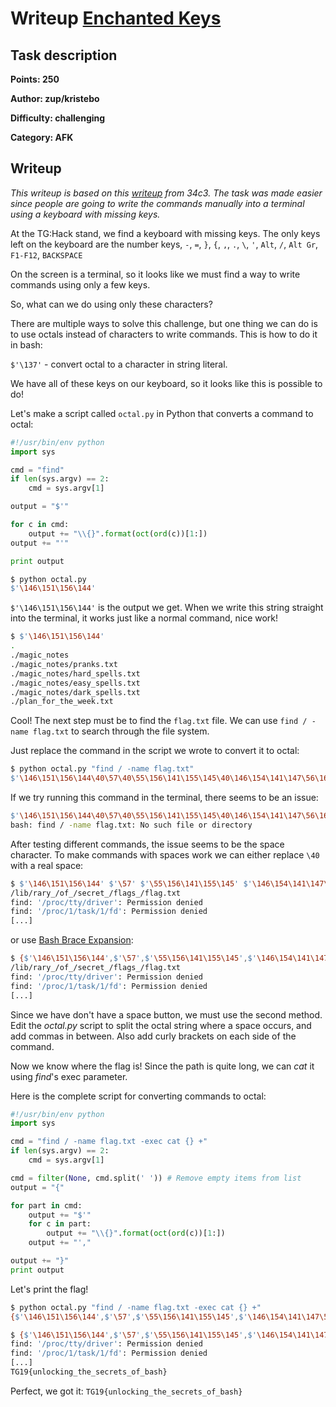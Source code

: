 # Writeup [Enchanted Keys](README.md)

## Task description

**Points: 250**

**Author: zup/kristebo**

**Difficulty: challenging**

**Category: AFK**


## Writeup

*This writeup is based on this [writeup](<https://medium.com/@orik_/34c3-ctf-minbashmaxfun-writeup-4470b596df60>) 
from 34c3. The task was made easier since people are going to write 
the commands manually into a terminal using a keyboard with missing 
keys.*


At the TG:Hack stand, we find a keyboard with missing keys. The only keys 
left on the keyboard are the number keys, `-`, `=`, `}`, `{`, `,`, `.`, `\`, 
`'`, `Alt`, `/`, `Alt Gr`, `F1-F12`, `BACKSPACE`

On the screen is a terminal, so it looks like we must find a way to 
write commands using only a few keys.

So, what can we do using only these characters?

There are multiple ways to solve this challenge, but one thing we can 
do is to use octals instead of characters to write commands. 
This is how to do it in bash:

`$'\137'` - convert octal to a character in string literal. 

We have all of these keys on our keyboard, so it looks like this is 
possible to do!

Let's make a script called `octal.py` in Python that converts a 
command to octal:

```python
#!/usr/bin/env python
import sys

cmd = "find"
if len(sys.argv) == 2:
    cmd = sys.argv[1]

output = "$'"

for c in cmd:
    output += "\\{}".format(oct(ord(c))[1:])
output += "'"

print output
```

```bash
$ python octal.py
$'\146\151\156\144'
```


`$'\146\151\156\144'` is the output we get. When we write this string 
straight into the terminal, it works just like a normal command, 
nice work!

```bash
$ $'\146\151\156\144'
.
./magic_notes
./magic_notes/pranks.txt
./magic_notes/hard_spells.txt
./magic_notes/easy_spells.txt
./magic_notes/dark_spells.txt
./plan_for_the_week.txt
```

Cool! The next step must be to find the `flag.txt` file. We can use 
`find / -name flag.txt` to search through the file system. 

Just replace the command in the script we wrote to convert it to octal:

```bash
$ python octal.py "find / -name flag.txt"
$'\146\151\156\144\40\57\40\55\156\141\155\145\40\146\154\141\147\56\164\170\164'
```

If we try running this command in the terminal, there seems to be an 
issue:

```bash
$'\146\151\156\144\40\57\40\55\156\141\155\145\40\146\154\141\147\56\164\170\164'
bash: find / -name flag.txt: No such file or directory
```

After testing different commands, the issue seems to be the space 
character. To make commands with spaces work we can either 
replace `\40` with a real space:

```bash
$ $'\146\151\156\144' $'\57' $'\55\156\141\155\145' $'\146\154\141\147\56\164\170\164'
/lib/rary_/of_/secret_/flags_/flag.txt
find: '/proc/tty/driver': Permission denied
find: '/proc/1/task/1/fd': Permission denied
[...]
```

or use [Bash Brace Expansion](<https://www.gnu.org/software/bash/manual/html_node/Brace-Expansion.html>):

```bash
$ {$'\146\151\156\144',$'\57',$'\55\156\141\155\145',$'\146\154\141\147\56\164\170\164'}
/lib/rary_/of_/secret_/flags_/flag.txt
find: '/proc/tty/driver': Permission denied
find: '/proc/1/task/1/fd': Permission denied
[...]
```

Since we have don't have a space button, we must use the second 
method. Edit the _octal.py_ script to split the octal string where 
a space occurs, and add commas in between. Also add curly brackets
on each side of the command.

Now we know where the flag is! Since the path is quite long, we can 
_cat_ it using _find_'s exec parameter.

Here is the complete script for converting commands to octal:

```python
#!/usr/bin/env python
import sys

cmd = "find / -name flag.txt -exec cat {} +"
if len(sys.argv) == 2:
    cmd = sys.argv[1]

cmd = filter(None, cmd.split(' ')) # Remove empty items from list
output = "{"

for part in cmd:
    output += "$'"
    for c in part:
        output += "\\{}".format(oct(ord(c))[1:])
    output += "',"

output += "}"
print output
```

Let's print the flag!

```bash
$ python octal.py "find / -name flag.txt -exec cat {} +"
{$'\146\151\156\144',$'\57',$'\55\156\141\155\145',$'\146\154\141\147\56\164\170\164',$'\55\145\170\145\143',$'\143\141\164',$'\173\175',$'\53',}
```

```bash
$ {$'\146\151\156\144',$'\57',$'\55\156\141\155\145',$'\146\154\141\147\56\164\170\164',$'\55\145\170\145\143',$'\143\141\164',$'\173\175',$'\53',}
find: '/proc/tty/driver': Permission denied
find: '/proc/1/task/1/fd': Permission denied
[...]
TG19{unlocking_the_secrets_of_bash}
```

Perfect, we got it: `TG19{unlocking_the_secrets_of_bash}`

